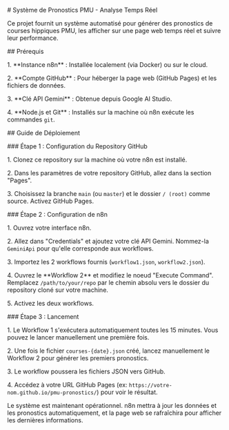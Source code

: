 \# Système de Pronostics PMU - Analyse Temps Réel



Ce projet fournit un système automatisé pour générer des pronostics de courses hippiques PMU, les afficher sur une page web temps réel et suivre leur performance.



\## Prérequis



1\.  \*\*Instance n8n\*\* : Installée localement (via Docker) ou sur le cloud.

2\.  \*\*Compte GitHub\*\* : Pour héberger la page web (GitHub Pages) et les fichiers de données.

3\.  \*\*Clé API Gemini\*\* : Obtenue depuis Google AI Studio.

4\.  \*\*Node.js et Git\*\* : Installés sur la machine où n8n exécute les commandes `git`.



\## Guide de Déploiement



\### Étape 1 : Configuration du Repository GitHub



1\.  Clonez ce repository sur la machine où votre n8n est installé.

2\.  Dans les paramètres de votre repository GitHub, allez dans la section "Pages".

3\.  Choisissez la branche `main` (ou `master`) et le dossier `/ (root)` comme source. Activez GitHub Pages.



\### Étape 2 : Configuration de n8n



1\.  Ouvrez votre interface n8n.

2\.  Allez dans "Credentials" et ajoutez votre clé API Gemini. Nommez-la `GeminiApi` pour qu'elle corresponde aux workflows.

3\.  Importez les 2 workflows fournis (`workflow1.json`, `workflow2.json`).

4\.  Ouvrez le \*\*Workflow 2\*\* et modifiez le noeud "Execute Command". Remplacez `/path/to/your/repo` par le chemin absolu vers le dossier du repository cloné sur votre machine.

5\.  Activez les deux workflows.



\### Étape 3 : Lancement



1\.  Le Workflow 1 s'exécutera automatiquement toutes les 15 minutes. Vous pouvez le lancer manuellement une première fois.

2\.  Une fois le fichier `courses-{date}.json` créé, lancez manuellement le Workflow 2 pour générer les premiers pronostics.

3\.  Le workflow poussera les fichiers JSON vers GitHub.

4\.  Accédez à votre URL GitHub Pages (ex: `https://votre-nom.github.io/pmu-pronostics/`) pour voir le résultat.



Le système est maintenant opérationnel. n8n mettra à jour les données et les pronostics automatiquement, et la page web se rafraîchira pour afficher les dernières informations.


